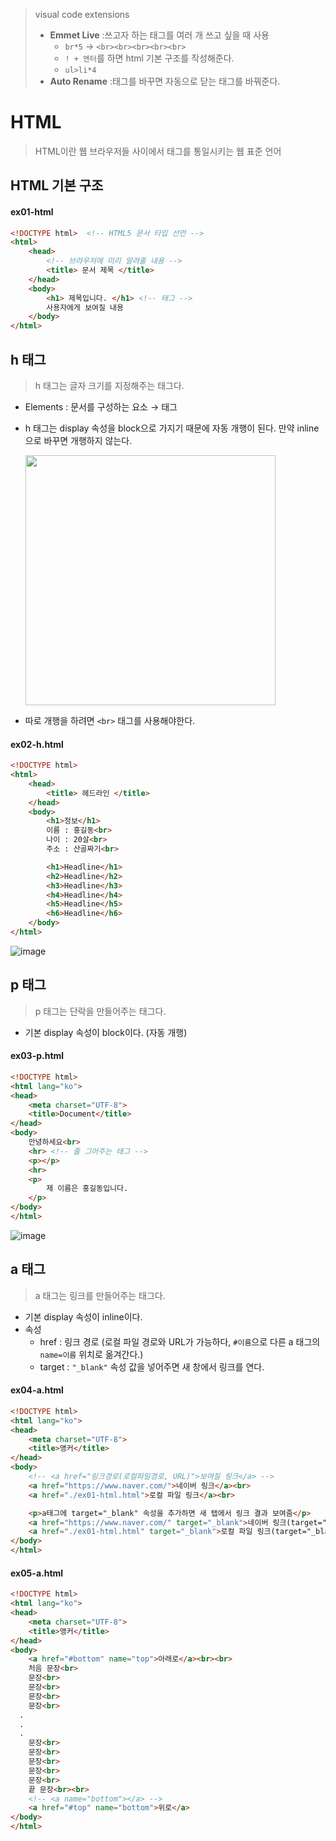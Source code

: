 > visual code extensions
> * **Emmet Live** :쓰고자 하는 태그를 여러 개 쓰고 싶을 때 사용 
>   * `br*5` → `<br><br><br><br><br>`
>   * `! + 엔터`를 하면 html 기본 구조를 작성해준다.
>   * `ul>li*4`
> * **Auto Rename** :태그를 바꾸면 자동으로 닫는 태그를 바꿔준다.  
  
# HTML
> HTML이란 웹 브라우저들 사이에서 태그를 통일시키는 웹 표준 언어
## HTML 기본 구조
#### ex01-html
```html
<!DOCTYPE html>  <!-- HTML5 문서 타입 선언 -->
<html>
    <head>
        <!-- 브라우저에 미리 알려줄 내용 -->
        <title> 문서 제목 </title>
    </head>
    <body>
        <h1> 제목입니다. </h1> <!-- 태그 -->
        사용자에게 보여질 내용
    </body>
</html>
```

## h 태그
> h 태그는 글자 크기를 지정해주는 태그다.
* Elements : 문서를 구성하는 요소 → 태그
* h 태그는 display 속성을 block으로 가지기 때문에 자동 개행이 된다. 만약 inline으로 바꾸면 개행하지 않는다.  
  
  <img src="https://user-images.githubusercontent.com/79209568/117397039-32c81400-af36-11eb-80af-b53bc9c1dab4.png" width="400" height="400">
* 따로 개행을 하려면 `<br>` 태그를 사용해야한다.
#### ex02-h.html
```html
<!DOCTYPE html>
<html>
    <head>
        <title> 헤드라인 </title>
    </head>
    <body>
        <h1>정보</h1>
        이름 : 홍길동<br>
        나이 : 20살<br>
        주소 : 산골짜기<br>

        <h1>Headline</h1>
        <h2>Headline</h2>
        <h3>Headline</h3>
        <h4>Headline</h4>
        <h5>Headline</h5>
        <h6>Headline</h6>
    </body>
</html>
```
![image](https://user-images.githubusercontent.com/79209568/117397382-f9dc6f00-af36-11eb-8113-48f3c5feff99.png)

## p 태그
> p 태그는 단락을 만들어주는 태그다.
* 기본 display 속성이 block이다. (자동 개행)
#### ex03-p.html
```html
<!DOCTYPE html>
<html lang="ko">
<head>
    <meta charset="UTF-8">
    <title>Document</title>
</head>
<body>
    안녕하세요<br>
    <hr> <!-- 줄 그어주는 태그 -->
    <p></p>
    <hr>
    <p>
        제 이름은 홍길동입니다.
    </p>
</body>
</html>
```
![image](https://user-images.githubusercontent.com/79209568/117399233-0b277a80-af3b-11eb-9a68-3e2bcff3fb97.png)

## a 태그
> a 태그는 링크를 만들어주는 태그다.
* 기본 display 속성이 inline이다.
* 속성
  * href : 링크 경로 (로컬 파일 경로와 URL가 가능하다, `#이름`으로 다른 a 태그의 `name=이름` 위치로 옮겨간다.)
  * target : `"_blank"` 속성 값을 넣어주면 새 창에서 링크를 연다.
#### ex04-a.html
```html
<!DOCTYPE html>
<html lang="ko">
<head>
    <meta charset="UTF-8">
    <title>앵커</title>
</head>
<body>
    <!-- <a href="링크경로(로컬파일경로, URL)">보여질 링크</a> -->
    <a href="https://www.naver.com/">네이버 링크</a><br>
    <a href="./ex01-html.html">로컬 파일 링크</a><br>

    <p>a태그에 target="_blank" 속성을 추가하면 새 탭에서 링크 결과 보여줌</p>
    <a href="https://www.naver.com/" target="_blank">네이버 링크(target="_blank")</a><br>
    <a href="./ex01-html.html" target="_blank">로컬 파일 링크(target="_blank")</a><br>
</body>
</html>
```
#### ex05-a.html
```html
<!DOCTYPE html>
<html lang="ko">
<head>
    <meta charset="UTF-8">
    <title>앵커</title>
</head>
<body>
    <a href="#bottom" name="top">아래로</a><br><br>
    처음 문장<br>
    문장<br>
    문장<br>
    문장<br>
    문장<br>
  .
  .
  .
    문장<br>
    문장<br>
    문장<br>
    문장<br>
    문장<br>
    끝 문장<br><br>
    <!-- <a name="bottom"></a> -->
    <a href="#top" name="bottom">위로</a>
</body>
</html>
```
